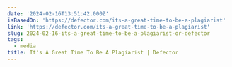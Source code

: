 ```yaml
---
date: '2024-02-16T13:51:42.000Z'
isBasedOn: 'https://defector.com/its-a-great-time-to-be-a-plagiarist'
link: 'https://defector.com/its-a-great-time-to-be-a-plagiarist'
slug: 2024-02-16-its-a-great-time-to-be-a-plagiarist-or-defector
tags:
  - media
title: It's A Great Time To Be A Plagiarist | Defector
---
```


